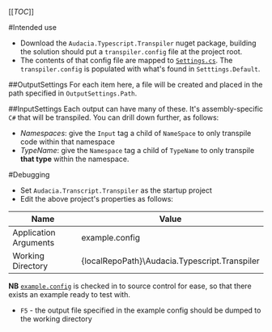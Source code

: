 ﻿[[_TOC_]]


#Intended use
- Download the `Audacia.Typescript.Transpiler` nuget package, building the solution should put a `transpiler.config` file at the project root.
- The contents of that config file are mapped to [`Settings.cs`](https://audacia.visualstudio.com/Audacia/_git/Audacia.Typescript?path=%2FAudacia.Typescript.Transpiler%2FConfiguration%2FSettings.cs&version=GBmaster). The `transpiler.config` is populated with what's found in `Setttings.Default`.

##OutputSettings
For each item here, a file will be created and placed in the path specified in `OutputSettings.Path`.

##InputSettings
Each output can have many of these. It's assembly-specific `C#` that will be transpiled. You can drill down further, as follows:
- _Namespaces_: give the `Input` tag a child of `NameSpace` to only transpile code within that namespace
- _TypeName_: give the `Namespace` tag a child of `TypeName` to only transpile **that type** within the namespace.

#Debugging

- Set `Audacia.Transcript.Transpiler` as the startup project
- Edit the above project's properties as follows:

|Name|Value|
|---|---|
|Application Arguments|example.config|
|Working Directory|{localRepoPath}\Audacia.Typescript.Transpiler

**NB** [`example.config`](https://audacia.visualstudio.com/Audacia/_git/Audacia.Typescript?path=%2FAudacia.Typescript.Transpiler%2Fexample.config&version=GBmaster) is checked in to source control for ease, so that there exists an example ready to test with.
- `F5` - the output file specified in the example config should be dumped to the working directory